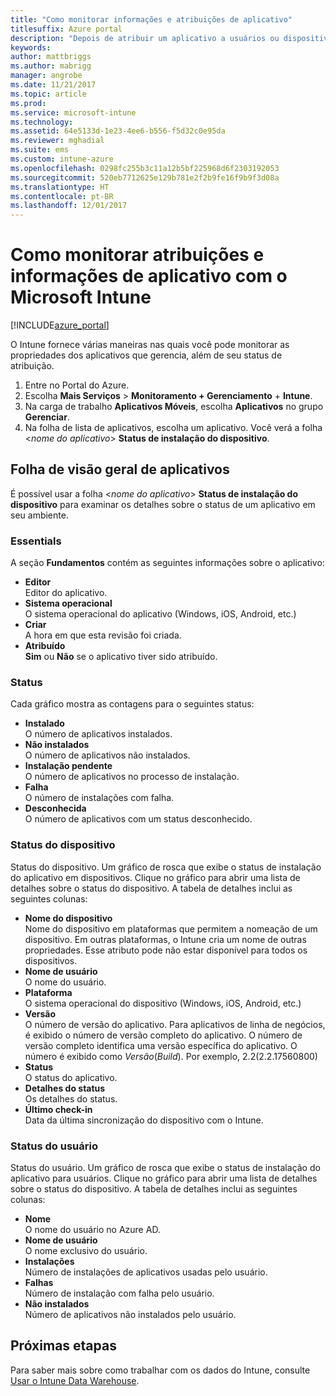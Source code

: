 ```yaml
---
title: "Como monitorar informações e atribuições de aplicativo"
titlesuffix: Azure portal
description: "Depois de atribuir um aplicativo a usuários ou dispositivos, use essas informações para ajudar a monitorar seu status."
keywords: 
author: mattbriggs
ms.author: mabrigg
manager: angrobe
ms.date: 11/21/2017
ms.topic: article
ms.prod: 
ms.service: microsoft-intune
ms.technology: 
ms.assetid: 64e5133d-1e23-4ee6-b556-f5d32c0e95da
ms.reviewer: mghadial
ms.suite: ems
ms.custom: intune-azure
ms.openlocfilehash: 0298fc255b3c11a12b5bf225968d6f2303192053
ms.sourcegitcommit: 520eb7712625e129b781e2f2b9fe16f9b9f3d08a
ms.translationtype: HT
ms.contentlocale: pt-BR
ms.lasthandoff: 12/01/2017
---
```

# <a name="how-to-monitor-app-information-and-assignments-with-microsoft-intune"></a>Como monitorar atribuições e informações de aplicativo com o Microsoft Intune

[!INCLUDE[azure_portal](./includes/azure_portal.md)]

O Intune fornece várias maneiras nas quais você pode monitorar as propriedades dos aplicativos que gerencia, além de seu status de atribuição.

1. Entre no Portal do Azure.
2. Escolha **Mais Serviços** > **Monitoramento + Gerenciamento** + **Intune**.
3. Na carga de trabalho **Aplicativos Móveis**, escolha **Aplicativos** no grupo **Gerenciar**.
5. Na folha de lista de aplicativos, escolha um aplicativo. Você verá a folha <*nome do aplicativo*> **Status de instalação do dispositivo**.

## <a name="app-overview-blade"></a>Folha de visão geral de aplicativos

É possível usar a folha <*nome do aplicativo*> **Status de instalação do dispositivo** para examinar os detalhes sobre o status de um aplicativo em seu ambiente.

### <a name="essentials"></a>Essentials

A seção **Fundamentos** contém as seguintes informações sobre o aplicativo:

 - **Editor**  
Editor do aplicativo.
 - **Sistema operacional**  
O sistema operacional do aplicativo (Windows, iOS, Android, etc.)
 - **Criar**  
A hora em que esta revisão foi criada.
 - **Atribuído**  
**Sim** ou **Não** se o aplicativo tiver sido atribuído.

### <a name="status"></a>Status
Cada gráfico mostra as contagens para o seguintes status:

 - **Instalado**  
O número de aplicativos instalados.
 - **Não instalados**  
O número de aplicativos não instalados.
 - **Instalação pendente**  
O número de aplicativos no processo de instalação.
 - **Falha**  
O número de instalações com falha.
 - **Desconhecida**  
O número de aplicativos com um status desconhecido.

### <a name="device-status"></a>Status do dispositivo

Status do dispositivo. Um gráfico de rosca que exibe o status de instalação do aplicativo em dispositivos. Clique no gráfico para abrir uma lista de detalhes sobre o status do dispositivo. A tabela de detalhes inclui as seguintes colunas:

 - **Nome do dispositivo**  
Nome do dispositivo em plataformas que permitem a nomeação de um dispositivo. Em outras plataformas, o Intune cria um nome de outras propriedades. Esse atributo pode não estar disponível para todos os dispositivos.
 - **Nome de usuário**  
O nome do usuário.
 - **Plataforma**  
O sistema operacional do dispositivo (Windows, iOS, Android, etc.)
 - **Versão**  
O número de versão do aplicativo. Para aplicativos de linha de negócios, é exibido o número de versão completo do aplicativo. O número de versão completo identifica uma versão específica do aplicativo. O número é exibido como _Versão_(_Build_). Por exemplo, 2.2(2.2.17560800)
 - **Status**  
O status do aplicativo.
 - **Detalhes do status**  
Os detalhes do status.
 - **Último check-in**  
Data da última sincronização do dispositivo com o Intune.


### <a name="user-status"></a>Status do usuário

Status do usuário. Um gráfico de rosca que exibe o status de instalação do aplicativo para usuários. Clique no gráfico para abrir uma lista de detalhes sobre o status do dispositivo. A tabela de detalhes inclui as seguintes colunas:
 - **Nome**  
O nome do usuário no Azure AD.
 - **Nome de usuário**  
O nome exclusivo do usuário.
 - **Instalações**  
Número de instalações de aplicativos usadas pelo usuário.
 - **Falhas**  
Número de instalação com falha pelo usuário.
 - **Não instalados**  
Número de aplicativos não instalados pelo usuário.


## <a name="next-steps"></a>Próximas etapas

Para saber mais sobre como trabalhar com os dados do Intune, consulte [Usar o Intune Data Warehouse](reports-nav-create-intune-reports.md).